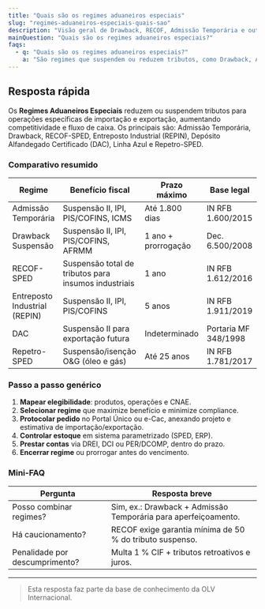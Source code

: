 ```yaml
---
title: "Quais são os regimes aduaneiros especiais"
slug: "regimes-aduaneiros-especiais-quais-sao"
description: "Visão geral de Drawback, RECOF, Admissão Temporária e outros."
mainQuestion: "Quais são os regimes aduaneiros especiais?"
faqs:
  - q: "Quais são os regimes aduaneiros especiais?"
    a: "São regimes que suspendem ou reduzem tributos, como Drawback, Admissão Temporária, RECOF-SPED e Entreposto Industrial, usados para otimizar caixa em importações ligadas à exportação ou industrialização."
---
```


## Resposta rápida

Os **Regimes Aduaneiros Especiais** reduzem ou suspendem tributos para operações específicas de importação e exportação, aumentando competitividade e fluxo de caixa. Os principais são: Admissão Temporária, Drawback, RECOF-SPED, Entreposto Industrial (REPIN), Depósito Alfandegado Certificado (DAC), Linha Azul e Repetro-SPED.

### Comparativo resumido

| Regime | Benefício fiscal | Prazo máximo | Base legal |
| --- | --- | --- | --- |
| Admissão Temporária | Suspensão II, IPI, PIS/COFINS, ICMS | Até 1.800 dias | IN RFB 1.600/2015 |
| Drawback Suspensão | Suspensão II, IPI, PIS/COFINS, AFRMM | 1 ano + prorrogação | Dec. 6.500/2008 |
| RECOF-SPED | Suspensão total de tributos para insumos industriais | 1 ano | IN RFB 1.612/2016 |
| Entreposto Industrial (REPIN) | Suspensão II, IPI, PIS/COFINS | 5 anos | IN RFB 1.911/2019 |
| DAC | Suspensão II para exportação futura | Indeterminado | Portaria MF 348/1998 |
| Repetro-SPED | Suspensão/isenção O&G (óleo e gás) | Até 25 anos | IN RFB 1.781/2017 |

### Passo a passo genérico

1. **Mapear elegibilidade**: produtos, operações e CNAE.  
2. **Selecionar regime** que maximize benefício e minimize compliance.  
3. **Protocolar pedido** no Portal Único ou e-Cac, anexando projeto e estimativa de importação/exportação.  
4. **Controlar estoque** em sistema parametrizado (SPED, ERP).  
5. **Prestar contas** via DREI, DCI ou PER/DCOMP, dentro do prazo.  
6. **Encerrar regime** ou prorrogar antes do vencimento.

### Mini-FAQ

| Pergunta | Resposta breve |
| --- | --- |
| Posso combinar regimes? | Sim, ex.: Drawback + Admissão Temporária para aperfeiçoamento. |
| Há caucionamento? | RECOF exige garantia mínima de 50 % do tributo suspenso. |
| Penalidade por descumprimento? | Multa 1 % CIF + tributos retroativos e juros. |

---

> Esta resposta faz parte da base de conhecimento da OLV Internacional.
